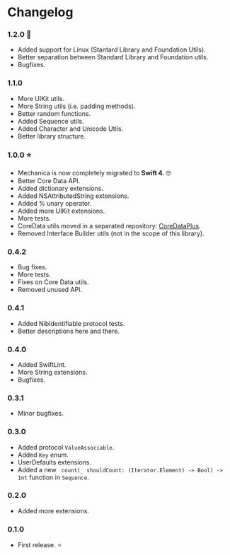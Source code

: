 # Changelog

### 1.2.0 🐧
- Added support for Linux (Stantard Library and Foundation Utils).
- Better separation between Standard Library and Foundation utils.
- Bugfixes.

### 1.1.0

- More UIKit utils.
- More String utils (i.e. padding methods).
- Better random functions.
- Added Sequence utils.
- Added Character and Unicode Utils.
- Better library structure.

### 1.0.0 ⭐

- Mechanica is now completely migrated to **Swift 4**.  🤓
- Better Core Data API.
- Added dictionary extensions.
- Added NSAttributedString extensions.
- Added % unary operator.
- Added more UIKit extensions.
- More tests.
- CoreData utils moved in a separated repository: [CoreDataPlus](https://github.com/tinrobots/coredataplus).
- Removed Interface Builder utils (not in the scope of this library).

### 0.4.2

- Bug fixes.
- More tests.
- Fixes on Core Data utils.
- Removed unused API.

### 0.4.1

- Added NibIdentifiable protocol tests.
- Better descriptions here and there.

### 0.4.0

- Added SwiftLint.
- More String extensions.
- Bugfixes.

### 0.3.1

- Minor bugfixes.

### 0.3.0

- Added protocol `ValueAssociable`.
- Added `Key` enum.
- UserDefaults extensions.
- Added a new ` count(_ shouldCount: (Iterator.Element) -> Bool) -> Int` function in `Sequence`.

### 0.2.0

- Added more extensions.

### 0.1.0

- First release. ⭐
